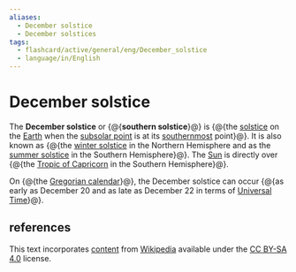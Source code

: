 ```yaml
---
aliases:
  - December solstice
  - December solstices
tags:
  - flashcard/active/general/eng/December_solstice
  - language/in/English
---
```


# December solstice

The __December solstice__ or {@{__southern solstice__}@} is {@{the [solstice](solstice.md) on the [Earth](Earth.md) when the [subsolar point](subsolar%20point.md) is at its [southernmost](south.md) point}@}. It is also known as {@{the [winter solstice](winter%20solstice.md) in the Northern Hemisphere and as the [summer solstice](summer%20solstice.md) in the Southern Hemisphere}@}. The [Sun](Sun.md) is directly over {@{the [Tropic of Capricorn](Tropic%20of%20Capricorn.md) in the Southern Hemisphere}@}. <!--SR:!2028-09-20,1196,350!2027-04-17,773,330!2028-12-16,1264,350!2026-09-03,502,270-->

On {@{the [Gregorian calendar](Gregorian%20calendar.md)}@}, the December solstice can occur {@{as early as December 20 and as late as December 22 in terms of [Universal Time](Universal%20Time.md)}@}. <!--SR:!2027-08-03,847,330!2026-07-12,505,310-->

## references

This text incorporates [content](https://en.wikipedia.org/wiki/December_solstice) from [Wikipedia](Wikipedia.md) available under the [CC BY-SA 4.0](https://creativecommons.org/licenses/by-sa/4.0/) license.
